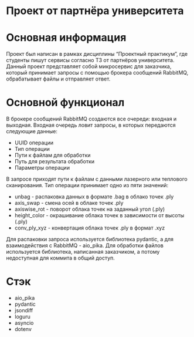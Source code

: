 # Проект от партнёра университета

# Основная информация

Проект был написан в рамках дисциплины “Проектный практикум”, где студенты пишут сервисы согласно ТЗ от партнёров университета. Данный проект представляет собой микросервис для заказчика, который принимает запросы с помощью брокера сообщений RabbitMQ, обрабатывает файлы и отправляет ответ.

# Основной функционал

В брокере сообщений RabbitMQ создаются все очереди: входная и выходная. Входная очередь ловит запросы, в которых передаются следующие данные:

- UUID операции
- Тип операции
- Пути к файлам для обработки
- Путь для результата обработки
- Параметры операции

В запросе приходят пути к файлам с данными лазерного или теплового сканирования. Тип операции принимает одно из пяти значений:

- unbag - распаковка данных в формате .bag в облако точек .ply
- axis_swap - смена осей в облаке точек .ply
- axiswise_rot - поворот облака точек на заданный угол (.ply)
- height_color - окрашивание облака точек в зависимости от высоты (.ply)
- conv_ply_xyz - конвертация облака точек .ply в формат .xyz

Для распаковки запроса используется библиотека pydantic, а для взаимодействия с RabbitMQ - aio_pika. Для обработки файлов используется библиотека, написанная заказчиком, а потому недоступная для коммита в общий доступ.

# Стэк

- aio_pika
- pydantic
- jsondiff
- loguru
- asyncio
- dotenv